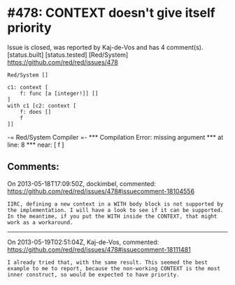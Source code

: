 
#478: CONTEXT doesn't give itself priority
================================================================================
Issue is closed, was reported by Kaj-de-Vos and has 4 comment(s).
[status.built] [status.tested] [Red/System]
<https://github.com/red/red/issues/478>

```
Red/System []

c1: context [
    f: func [a [integer!]] []
]
with c1 [c2: context [
    f: does []
    f
]]
```

-= Red/System Compiler =- 
**\* Compilation Error: missing argument 
**\* at line: 8 
**\* near: [
    f
]



Comments:
--------------------------------------------------------------------------------

On 2013-05-18T17:09:50Z, dockimbel, commented:
<https://github.com/red/red/issues/478#issuecomment-18104556>

    IIRC, defining a new context in a WITH body block is not supported by the implementation. I will have a look to see if it can be supported. In the meantime, if you put the WITH inside the CONTEXT, that might work as a workaround.

--------------------------------------------------------------------------------

On 2013-05-19T02:51:04Z, Kaj-de-Vos, commented:
<https://github.com/red/red/issues/478#issuecomment-18111481>

    I already tried that, with the same result. This seemed the best example to me to report, because the non-working CONTEXT is the most inner construct, so would be expected to have priority.

